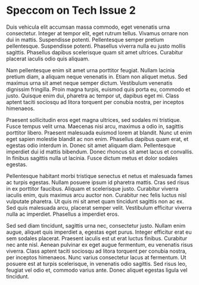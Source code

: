 # Speccom on Tech Issue 2
Duis vehicula elit accumsan massa commodo, eget venenatis urna consectetur. Integer at tempor elit, eget rutrum tellus. Vivamus ornare non dui in mattis. Suspendisse potenti. Pellentesque semper pretium pellentesque. Suspendisse potenti. Phasellus viverra nulla eu justo mollis sagittis. Phasellus dapibus scelerisque quam sit amet ultrices. Curabitur placerat iaculis odio quis aliquam.

Nam pellentesque enim sit amet urna porttitor feugiat. Nullam lacinia pretium diam, a aliquam neque venenatis in. Etiam non aliquet metus. Sed maximus urna sit amet neque semper dictum. Vestibulum venenatis dignissim fringilla. Proin magna turpis, euismod quis porta eu, commodo et justo. Quisque enim dui, pharetra ac tempor ut, dapibus eget mi. Class aptent taciti sociosqu ad litora torquent per conubia nostra, per inceptos himenaeos.

Praesent sollicitudin eros eget magna ultrices, sed sodales mi tristique. Fusce tempus velit urna. Maecenas nisi arcu, maximus a odio in, sagittis porttitor libero. Praesent malesuada euismod lorem at blandit. Nunc ut enim eget sapien molestie blandit ac non enim. Phasellus dapibus quam erat, et egestas odio interdum in. Donec sit amet aliquam diam. Pellentesque imperdiet dui id mattis bibendum. Donec rhoncus sit amet lacus et convallis. In finibus sagittis nulla ut lacinia. Fusce dictum metus et dolor sodales egestas.

Pellentesque habitant morbi tristique senectus et netus et malesuada fames ac turpis egestas. Nullam posuere ipsum id pharetra mattis. Cras sed risus in ex porttitor faucibus. Aliquam et scelerisque justo. Curabitur viverra iaculis enim, quis maximus arcu auctor non. Curabitur nec felis luctus nisl vulputate pharetra. Ut quis mi sit amet quam tincidunt sagittis non ac ex. Sed quis malesuada arcu, placerat semper velit. Vestibulum efficitur viverra nulla ac imperdiet. Phasellus a imperdiet eros.

Sed sed diam tincidunt, sagittis urna nec, consectetur justo. Nullam enim augue, aliquet quis imperdiet a, egestas eget purus. Integer efficitur erat eu sem sodales placerat. Praesent iaculis est ut erat luctus finibus. Curabitur nec ante nisl. Aenean pulvinar ex eget augue fermentum, eu venenatis risus viverra. Class aptent taciti sociosqu ad litora torquent per conubia nostra, per inceptos himenaeos. Nunc varius consectetur lacus at fermentum. Ut posuere est at turpis scelerisque, in venenatis odio sagittis. Sed risus leo, feugiat vel odio et, commodo varius ante. Donec aliquet egestas ligula vel tincidunt.
